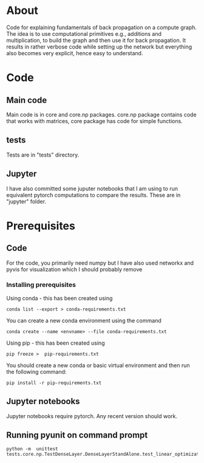 # About 

Code for explaining fundamentals of back propagation on a compute graph. The idea is 
to use  computational primitives e.g., additions and multiplication, to build the graph 
and then use it for back propagation. It results in rather verbose code while setting up 
the network but everything also becomes very explicit, hence easy to understand. 

# Code 
## Main code 
Main code is in core and core.np packages. core.np package contains code that works with 
matrices, core package has code for simple functions. 

## tests
Tests are in "tests" directory. 

## Jupyter 
I have also committed some juputer notebooks that I am using to run equivalent pytorch 
computations to compare the results. These are in "jupyter" folder. 

# Prerequisites 

## Code 
For the code, you primarily need numpy but I have also used networkx and pyvis for 
visualization which I should probably remove

### Installing prerequisites 
Using conda - this has been created using 

    conda list --export > conda-requirements.txt 
    
You can create a new conda environment using the command 

    conda create --name <envname> --file conda-requirements.txt
    
Using pip - this has been created using 
   
    pip freeze >  pip-requirements.txt 
    
You should create a new conda or basic virtual environment and then run the 
following command:

    pip install -r pip-requirements.txt 
    
## Jupyter notebooks 

Jupyter notebooks require pytorch. Any recent version should work. 

## Running pyunit on command prompt 

    python -m  unittest  tests.core.np.TestDenseLayer.DenseLayerStandAlone.test_linear_optimization


